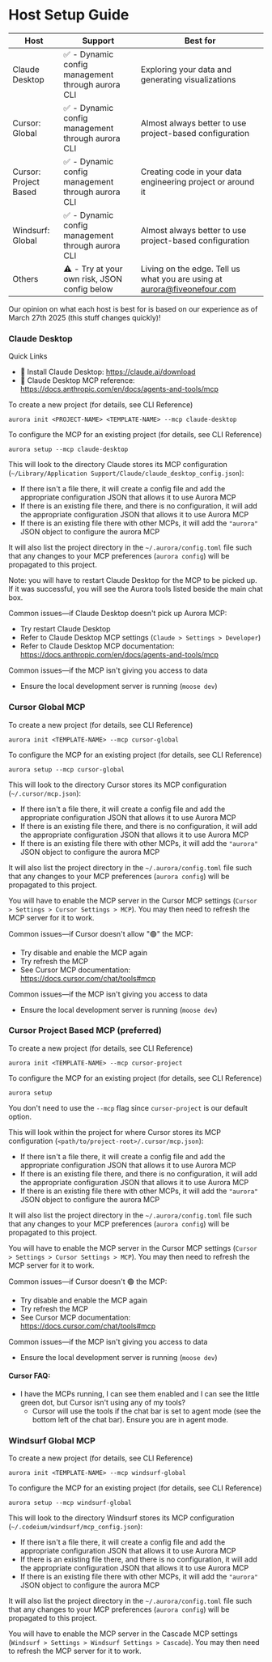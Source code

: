 # Host Setup Guide

| Host | Support | Best for |
| --- | --- | --- |
| Claude Desktop | ✅ - Dynamic config management through aurora CLI | Exploring your data and generating visualizations |
| Cursor: Global | ✅ - Dynamic config management through aurora CLI | Almost always better to use project-based configuration |
| Cursor: Project Based | ✅ - Dynamic config management through aurora CLI | Creating code in your data engineering project or around it |
| Windsurf: Global | ✅ - Dynamic config management through aurora CLI | Almost always better to use project-based configuration |
| Others | ⚠️ - Try at your own risk, JSON config below | Living on the edge. Tell us what you are using at aurora@fiveonefour.com |

Our opinion on what each host is best for is based on our experience as of March 27th 2025 (this stuff changes quickly)!

### Claude Desktop

Quick Links

- 🔗 Install Claude Desktop: https://claude.ai/download
- 🔗 Claude Desktop MCP reference: https://docs.anthropic.com/en/docs/agents-and-tools/mcp

To create a new project (for details, see CLI Reference)

```
aurora init <PROJECT-NAME> <TEMPLATE-NAME> --mcp claude-desktop
```

To configure the MCP for an existing project (for details, see CLI Reference)

```
aurora setup --mcp claude-desktop
```

This will look to the directory Claude stores its MCP configuration (`~/Library/Application Support/Claude/claude_desktop_config.json`):

- If there isn't a file there, it will create a config file and add the appropriate configuration JSON that allows it to use Aurora MCP
- If there is an existing file there, and there is no configuration, it will add the appropriate configuration JSON that allows it to use Aurora MCP
- If there is an existing file there with other MCPs, it will add the `"aurora"` JSON object to configure the aurora MCP

It will also list the project directory in the `~/.aurora/config.toml` file such that any changes to your MCP preferences (`aurora config`) will be propagated to this project.

Note: you will have to restart Claude Desktop for the MCP to be picked up. If it was successful, you will see the Aurora tools listed beside the main chat box.

Common issues—if Claude Desktop doesn't pick up Aurora MCP:

- Try restart Claude Desktop
- Refer to Claude Desktop MCP settings (`Claude > Settings > Developer`)
- Refer to Claude Desktop MCP documentation: https://docs.anthropic.com/en/docs/agents-and-tools/mcp

Common issues—if the MCP isn't giving you access to data

- Ensure the local development server is running (`moose dev`)

### Cursor Global MCP

To create a new project (for details, see CLI Reference)

```
aurora init <TEMPLATE-NAME> --mcp cursor-global
```

To configure the MCP for an existing project (for details, see CLI Reference)

```
aurora setup --mcp cursor-global
```

This will look to the directory Cursor stores its MCP configuration (`~/.cursor/mcp.json`):

- If there isn't a file there, it will create a config file and add the appropriate configuration JSON that allows it to use Aurora MCP
- If there is an existing file there, and there is no configuration, it will add the appropriate configuration JSON that allows it to use Aurora MCP
- If there is an existing file there with other MCPs, it will add the `"aurora"` JSON object to configure the aurora MCP

It will also list the project directory in the `~/.aurora/config.toml` file such that any changes to your MCP preferences (`aurora config`) will be propagated to this project.

You will have to enable the MCP server in the Cursor MCP settings (`Cursor > Settings > Cursor Settings > MCP`). You may then need to refresh the MCP server for it to work.

Common issues—if Cursor doesn't allow "🟢" the MCP:

- Try disable and enable the MCP again
- Try refresh the MCP
- See Cursor MCP documentation: https://docs.cursor.com/chat/tools#mcp

Common issues—if the MCP isn't giving you access to data

- Ensure the local development server is running (`moose dev`)

### Cursor Project Based MCP (preferred)

To create a new project (for details, see CLI Reference)

```
aurora init <TEMPLATE-NAME> --mcp cursor-project
```

To configure the MCP for an existing project (for details, see CLI Reference)

```
aurora setup
```

You don't need to use the `--mcp` flag since `cursor-project` is our default option.

This will look within the project for where Cursor stores its MCP configuration (`<path/to/project-root>/.cursor/mcp.json`):

- If there isn't a file there, it will create a config file and add the appropriate configuration JSON that allows it to use Aurora MCP
- If there is an existing file there, and there is no configuration, it will add the appropriate configuration JSON that allows it to use Aurora MCP
- If there is an existing file there with other MCPs, it will add the `"aurora"` JSON object to configure the aurora MCP

It will also list the project directory in the `~/.aurora/config.toml` file such that any changes to your MCP preferences (`aurora config`) will be propagated to this project.

You will have to enable the MCP server in the Cursor MCP settings (`Cursor > Settings > Cursor Settings > MCP`). You may then need to refresh the MCP server for it to work.

Common issues—if Cursor doesn't 🟢 the MCP:

- Try disable and enable the MCP again
- Try refresh the MCP
- See Cursor MCP documentation: https://docs.cursor.com/chat/tools#mcp

Common issues—if the MCP isn't giving you access to data

- Ensure the local development server is running (`moose dev`)

#### Cursor FAQ:

- I have the MCPs running, I can see them enabled and I can see the little green dot, but Cursor isn't using any of my tools?
    - Cursor will use the tools if the chat bar is set to agent mode (see the bottom left of the chat bar). Ensure you are in agent mode.

### Windsurf Global MCP

To create a new project (for details, see CLI Reference)

```
aurora init <TEMPLATE-NAME> --mcp windsurf-global
```

To configure the MCP for an existing project (for details, see CLI Reference)

```
aurora setup --mcp windsurf-global
```

This will look to the directory Windsurf stores its MCP configuration (`~/.codeium/windsurf/mcp_config.json`):

- If there isn't a file there, it will create a config file and add the appropriate configuration JSON that allows it to use Aurora MCP
- If there is an existing file there, and there is no configuration, it will add the appropriate configuration JSON that allows it to use Aurora MCP
- If there is an existing file there with other MCPs, it will add the `"aurora"` JSON object to configure the aurora MCP

It will also list the project directory in the `~/.aurora/config.toml` file such that any changes to your MCP preferences (`aurora config`) will be propagated to this project.

You will have to enable the MCP server in the Cascade MCP settings (`Windsurf > Settings > Windsurf Settings > Cascade`). You may then need to refresh the MCP server for it to work.